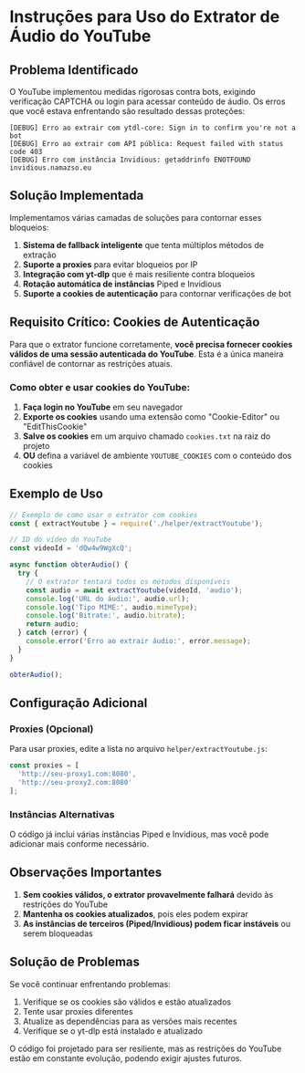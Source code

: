 # Instruções para Uso do Extrator de Áudio do YouTube

## Problema Identificado

O YouTube implementou medidas rigorosas contra bots, exigindo verificação CAPTCHA ou login para acessar conteúdo de áudio. Os erros que você estava enfrentando são resultado dessas proteções:

```
[DEBUG] Erro ao extrair com ytdl-core: Sign in to confirm you're not a bot
[DEBUG] Erro ao extrair com API pública: Request failed with status code 403
[DEBUG] Erro com instância Invidious: getaddrinfo ENOTFOUND invidious.namazso.eu
```

## Solução Implementada

Implementamos várias camadas de soluções para contornar esses bloqueios:

1. **Sistema de fallback inteligente** que tenta múltiplos métodos de extração
2. **Suporte a proxies** para evitar bloqueios por IP
3. **Integração com yt-dlp** que é mais resiliente contra bloqueios
4. **Rotação automática de instâncias** Piped e Invidious
5. **Suporte a cookies de autenticação** para contornar verificações de bot

## Requisito Crítico: Cookies de Autenticação

Para que o extrator funcione corretamente, **você precisa fornecer cookies válidos de uma sessão autenticada do YouTube**. Esta é a única maneira confiável de contornar as restrições atuais.

### Como obter e usar cookies do YouTube:

1. **Faça login no YouTube** em seu navegador
2. **Exporte os cookies** usando uma extensão como "Cookie-Editor" ou "EditThisCookie"
3. **Salve os cookies** em um arquivo chamado `cookies.txt` na raiz do projeto
4. **OU** defina a variável de ambiente `YOUTUBE_COOKIES` com o conteúdo dos cookies

## Exemplo de Uso

```javascript
// Exemplo de como usar o extrator com cookies
const { extractYoutube } = require('./helper/extractYoutube');

// ID do vídeo do YouTube
const videoId = 'dQw4w9WgXcQ';

async function obterAudio() {
  try {
    // O extrator tentará todos os métodos disponíveis
    const audio = await extractYoutube(videoId, 'audio');
    console.log('URL do áudio:', audio.url);
    console.log('Tipo MIME:', audio.mimeType);
    console.log('Bitrate:', audio.bitrate);
    return audio;
  } catch (error) {
    console.error('Erro ao extrair áudio:', error.message);
  }
}

obterAudio();
```

## Configuração Adicional

### Proxies (Opcional)

Para usar proxies, edite a lista no arquivo `helper/extractYoutube.js`:

```javascript
const proxies = [
  'http://seu-proxy1.com:8080',
  'http://seu-proxy2.com:8080'
];
```

### Instâncias Alternativas

O código já inclui várias instâncias Piped e Invidious, mas você pode adicionar mais conforme necessário.

## Observações Importantes

1. **Sem cookies válidos, o extrator provavelmente falhará** devido às restrições do YouTube
2. **Mantenha os cookies atualizados**, pois eles podem expirar
3. **As instâncias de terceiros (Piped/Invidious) podem ficar instáveis** ou serem bloqueadas

## Solução de Problemas

Se você continuar enfrentando problemas:

1. Verifique se os cookies são válidos e estão atualizados
2. Tente usar proxies diferentes
3. Atualize as dependências para as versões mais recentes
4. Verifique se o yt-dlp está instalado e atualizado

O código foi projetado para ser resiliente, mas as restrições do YouTube estão em constante evolução, podendo exigir ajustes futuros.
